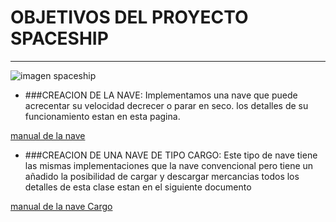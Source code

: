 # OBJETIVOS DEL PROYECTO SPACESHIP

---

![imagen spaceship](https://static.wikia.nocookie.net/eswarhammer40k/images/f/fa/Crucero_dominador.jpg/revision/latest?cb=20130610143238)

* ###CREACION DE LA NAVE: 
  Implementamos una nave que puede acrecentar su velocidad decrecer
            o parar en seco. los detalles de su funcionamiento estan en esta pagina.
            
[manual de la nave](../Docs/SpaceShip.md)

* ###CREACION DE UNA NAVE DE TIPO CARGO:
  Este tipo de nave tiene las mismas implementaciones que la nave convencional pero tiene un añadido
  la posibilidad de cargar y descargar mercancias todos los detalles de esta clase estan en el siguiente
  documento
 
[manual de la nave Cargo](../Docs/Cargo.md)